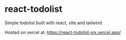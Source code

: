 # react-todolist

Simple todolist built with react, vite and tailwind

Hosted on vercel at: https://react-todolist-six.vercel.app/

